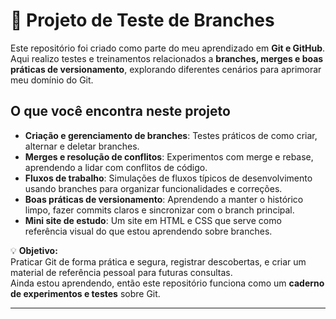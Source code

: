 # 🌿 Projeto de Teste de Branches

Este repositório foi criado como parte do meu aprendizado em **Git e GitHub**.  
Aqui realizo testes e treinamentos relacionados a **branches, merges e boas práticas de versionamento**, explorando diferentes cenários para aprimorar meu domínio do Git.

## O que você encontra neste projeto

- **Criação e gerenciamento de branches**: Testes práticos de como criar, alternar e deletar branches.  
- **Merges e resolução de conflitos**: Experimentos com merge e rebase, aprendendo a lidar com conflitos de código.  
- **Fluxos de trabalho**: Simulações de fluxos típicos de desenvolvimento usando branches para organizar funcionalidades e correções.  
- **Boas práticas de versionamento**: Aprendendo a manter o histórico limpo, fazer commits claros e sincronizar com o branch principal.  
- **Mini site de estudo**: Um site em HTML e CSS que serve como referência visual do que estou aprendendo sobre branches.

💡 **Objetivo:**  
Praticar Git de forma prática e segura, registrar descobertas, e criar um material de referência pessoal para futuras consultas.  
Ainda estou aprendendo, então este repositório funciona como um **caderno de experimentos e testes** sobre Git.

---
